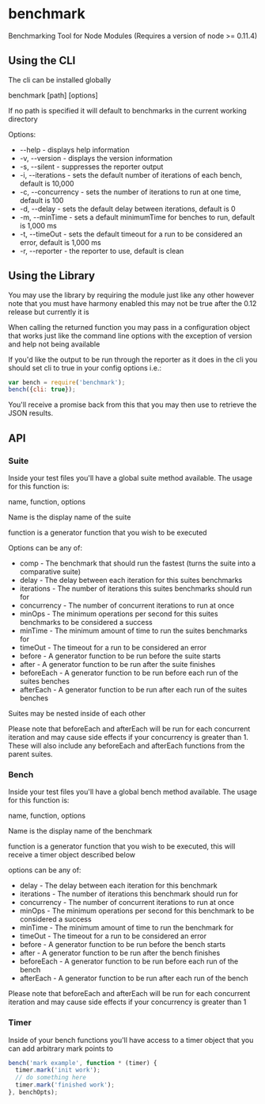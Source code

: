 benchmark
=========

Benchmarking Tool for Node Modules (Requires a version of node >= 0.11.4)

Using the CLI
---------
The cli can be installed globally

benchmark [path] [options]

If no path is specified it will default to benchmarks in the current working directory

Options:

+ --help - displays help information
+ -v, --version - displays the version information
+ -s, --silent - suppresses the reporter output
+ -i, --iterations - sets the default number of iterations of each bench, default is 10,000
+ -c, --concurrency - sets the number of iterations to run at one time, default is 100
+ -d, --delay - sets the default delay between iterations, default is 0
+ -m, --minTime - sets a default minimumTime for benches to run, default is 1,000 ms
+ -t, --timeOut - sets the default timeout for a run to be considered an error, default is 1,000 ms
+ -r, --reporter - the reporter to use, default is clean

Using the Library
---------

You may use the library by requiring the module just like any other however note that you must have harmony enabled
this may not be true after the 0.12 release but currently it is

When calling the returned function you may pass in a configuration object that works just like the command line options
with the exception of version and help not being available

If you'd like the output to be run through the reporter as it does in the cli you should set cli to true in your config
options i.e.:

```javascript
var bench = require('benchmark');
bench({cli: true});
```

You'll receive a promise back from this that you may then use to retrieve the JSON results.

## API ##

### Suite ###

Inside your test files you'll have a global suite method available. The usage for this function is:

name, function, options

Name is the display name of the suite

function is a generator function that you wish to be executed

Options can be any of:

+ comp - The benchmark that should run the fastest (turns the suite into a comparative suite)
+ delay - The delay between each iteration for this suites benchmarks
+ iterations - The number of iterations this suites benchmarks should run for
+ concurrency - The number of concurrent iterations to run at once
+ minOps - The minimum operations per second for this suites benchmarks to be considered a success
+ minTime - The minimum amount of time to run the suites benchmarks for
+ timeOut - The timeout for a run to be considered an error
+ before - A generator function to be run before the suite starts
+ after - A generator function to be run after the suite finishes
+ beforeEach - A generator function to be run before each run of the suites benches
+ afterEach - A generator function to be run after each run of the suites benches

Suites may be nested inside of each other

Please note that beforeEach and afterEach will be run for each concurrent iteration and may cause side effects if your
concurrency is greater than 1. These will also include any beforeEach and afterEach functions from the parent suites.

### Bench ###

Inside your test files you'll have a global bench method available. The usage for this function is:

name, function, options

Name is the display name of the benchmark

function is a generator function that you wish to be executed, this will receive a timer object described below

options can be any of:

+ delay - The delay between each iteration for this benchmark
+ iterations - The number of iterations this benchmark should run for
+ concurrency - The number of concurrent iterations to run at once
+ minOps - The minimum operations per second for this benchmark to be considered a success
+ minTime - The minimum amount of time to run the benchmark for
+ timeOut - The timeout for a run to be considered an error
+ before - A generator function to be run before the bench starts
+ after - A generator function to be run after the bench finishes
+ beforeEach - A generator function to be run before each run of the bench
+ afterEach - A generator function to be run after each run of the bench

Please note that beforeEach and afterEach will be run for each concurrent iteration and may cause side effects if your
concurrency is greater than 1

### Timer ###

Inside of your bench functions you'll have access to a timer object that you can add arbitrary mark points to

```javascript
bench('mark example', function * (timer) {
  timer.mark('init work');
  // do something here
  timer.mark('finished work');
}, benchOpts);
```
